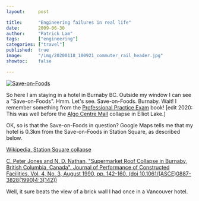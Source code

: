 ```yaml
---
layout:     post

title:      "Engineering failures in real life"
date:       2009-06-30
author:     "Patrick Lam"
tags:       ["engineering"]
categories: ["travel"]
published:  true
image:      "/img/20200118_100921_commuter_rail_header.jpg"
showtoc:    false

---
```


<a href="/img/old-webpage/2271_save_on_foods.jpg"><img src="/img/old-webpage/2271_save_on_foods_small.jpg" alt="Save-on-Foods"></a>

So here I am staying in a hotel in Burnaby BC. Outside my window I can see a "Save-on-Foods". Hmm. Let's see. Save-on-Foods. Burnaby. Wait! I remember something from the <a href="http://www.amazon.ca/Canadian-Professional-Engineering-Geoscience-Practice/dp/0176415947">Professional Practice Exam</a> book! [edit 2020: This was well before the <a href="https://en.wikipedia.org/wiki/Algo_Centre_Mall">Algo Centre Mall</a> collapse in Elliot Lake.]

OK, so is that the Save-on-Foods in question? Google Maps tells me that my hotel is 0.3km from the Save-on-Foods in Station Square, as described below.

<a href="https://en.wikipedia.org/wiki/Station_Square_collapse">Wikipedia, Station Square collapse</a>

<a href="https://ascelibrary.org/doi/10.1061/%28ASCE%290887-3828%281992%296%3A1%2869%29">C. Peter Jones and N. D. Nathan, "Supermarket Roof Collapse in Burnaby, British Columbia, Canada". Journal of Performance of Constructed Facilities. Vol. 4, No. 3, August 1990, pp. 142-160. (doi 10.1061/(ASCE)0887-3828(1990)4:3(142))</a></p>

Well, it sure beats the view of a brick wall I had once in a Vancouver hotel.
